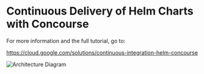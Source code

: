 # Continuous Delivery of Helm Charts with Concourse

For more information and the full tutorial, go to:

https://cloud.google.com/solutions/continuous-integration-helm-concourse

![Architecture Diagram](https://cloud.google.com/solutions/images/continuous-integration-helm-high-level-architecture.png)